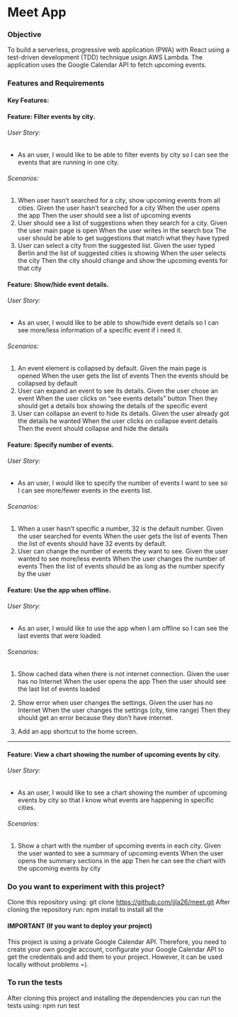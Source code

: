 # Meet App

### Objective 
To build a serverless, progressive web application (PWA) with React using a test-driven development (TDD) technique usign AWS Lambda. The application uses the Google Calendar API to fetch upcoming events.

### Features and Requirements

#### Key Features:
#### Feature: Filter events by city.
###### User Story: 
  * As an user, I would like to be able to filter events by city so I can see the events that are running in one city.
###### Scenarios: 
  1.  When user hasn’t searched for a city, show upcoming events from all cities.
      Given the user hasn’t searched for a city
      When the user opens the app
      Then the user should see a list of upcoming events
  2.  User should see a list of suggestions when they search for a city.
      Given the user main page is open
      When the user writes in the search box
      The user should be able to get suggestions that match what they have typed
  3.	User can select a city from the suggested list.
      Given the user typed Berlin and the list of suggested cities is showing
      When the user selects the city
      Then the city should change and show the upcoming events for that city 

#### Feature: Show/hide event details.
###### User Story: 
  * As an user, I would like to be able to show/hide event details so I can see more/less information of a specific event if i need it. 
###### Scenarios: 
  1.	An event element is collapsed by default.
      Given the main page is opened
      When the user gets the list of events
      Then the events should be collapsed by default 	 
  2.	User can expand an event to see its details.
      Given the user chose an event
      When the user clicks on “see events details” button
      Then they should get a details box showing the details of the specific event
  3.	User can collapse an event to hide its details.
      Given the user already got the details he wanted
      When the user clicks on collapse event details 
      Then the event should collapse and hide the details 

#### Feature: Specify number of events.
###### User Story: 
  * As an user, I would like to specify the number of events I want to see so I can see more/fewer events in the events list.
###### Scenarios: 
  1.	When a user hasn’t specific a number, 32 is the default number.
      Given the user searched for events
      When the user gets the list of events
      Then the list of events should have 32 events by default.
  2.	User can change the number of events they want to see.
      Given the user wanted to see more/less events
      When the user changes the number of events 
      Then the list of events should be as long as the number specify by the user

#### Feature: Use the app when offline.
###### User Story: 
  * As an user, I would like to use the app when I am offline so I can see the last events that were loaded.
###### Scenarios: 
  1.	Show cached data when there is not internet connection.
      Given the user has no Internet
      When the user opens the app
      Then the user should see the last list of events loaded
  2.	Show error when user changes the settings.
      Given the user has no Internet
      When the user changes the settings (city, time range)
      Then they should get an error because they don’t have internet.

5. Add an app shortcut to the home screen.
----

#### Feature: View a chart showing the number of upcoming events by city.
###### User Story: 
  * As an user, I would like to see a chart showing the number of upcoming events by city so that I know what events are happening in specific cities.
###### Scenarios: 
  1.	Show a chart with the number of upcoming events in each city.
      Given the user wanted to see a summary of upcoming events
      When the user opens the summary sections in the app
      Then he can see the chart with the upcoming events by city 


### Do you want to experiment with this project?
Clone this repository using: git clone https://github.com/jjla26/meet.git
After cloning the repository run: npm install to install all the 

#### IMPORTANT (If you want to deploy your project)
This project is using a private Google Calendar API. Therefore, you need to create your own google account, configurate your Google Calendar API to get the credentials and add them to your project. However, it can be used locally without problems =).

### To run the tests
After cloning this project and installing the dependencies you can run the tests using: npm run test